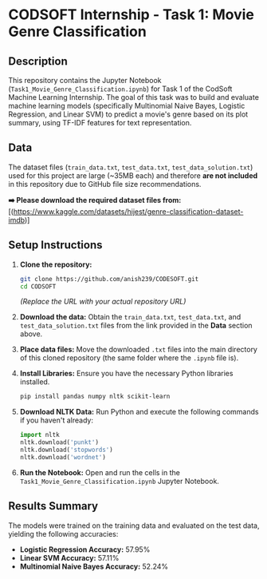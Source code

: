 # CODSOFT Internship - Task 1: Movie Genre Classification

## Description

This repository contains the Jupyter Notebook (`Task1_Movie_Genre_Classification.ipynb`) for Task 1 of the CodSoft Machine Learning Internship. The goal of this task was to build and evaluate machine learning models (specifically Multinomial Naive Bayes, Logistic Regression, and Linear SVM) to predict a movie's genre based on its plot summary, using TF-IDF features for text representation.

## Data

The dataset files (`train_data.txt`, `test_data.txt`, `test_data_solution.txt`) used for this project are large (~35MB each) and therefore **are not included** in this repository due to GitHub file size recommendations.

**➡️ Please download the required dataset files from:**
[(https://www.kaggle.com/datasets/hijest/genre-classification-dataset-imdb)]

## Setup Instructions

1.  **Clone the repository:**

    ```bash
    git clone https://github.com/anish239/CODESOFT.git
    cd CODSOFT
    ```

    _(Replace the URL with your actual repository URL)_

2.  **Download the data:** Obtain the `train_data.txt`, `test_data.txt`, and `test_data_solution.txt` files from the link provided in the **Data** section above.

3.  **Place data files:** Move the downloaded `.txt` files into the main directory of this cloned repository (the same folder where the `.ipynb` file is).

4.  **Install Libraries:** Ensure you have the necessary Python libraries installed.

    ```bash
    pip install pandas numpy nltk scikit-learn
    ```

5.  **Download NLTK Data:** Run Python and execute the following commands if you haven't already:

    ```python
    import nltk
    nltk.download('punkt')
    nltk.download('stopwords')
    nltk.download('wordnet')
    ```

6.  **Run the Notebook:** Open and run the cells in the `Task1_Movie_Genre_Classification.ipynb` Jupyter Notebook.

## Results Summary

The models were trained on the training data and evaluated on the test data, yielding the following accuracies:

- **Logistic Regression Accuracy:** 57.95%
- **Linear SVM Accuracy:** 57.11%
- **Multinomial Naive Bayes Accuracy:** 52.24%
